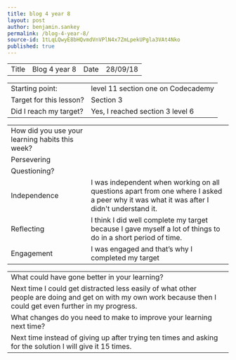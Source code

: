 ```yaml
---
title: blog 4 year 8
layout: post
author: benjamin.sankey
permalink: /blog-4-year-8/
source-id: 1tLqLQwyE8bHQvmdVnVPlN4x7ZmLpekUPgla3VAt4Nko
published: true
---
```

<table>
  <tr>
    <td>Title</td>
    <td>Blog 4 year 8</td>
    <td>Date</td>
    <td>28/09/18</td>
  </tr>
</table>


<table>
  <tr>
    <td>Starting point:</td>
    <td>level 11 section one on Codecademy</td>
  </tr>
  <tr>
    <td>Target for this lesson?</td>
    <td>Section 3</td>
  </tr>
  <tr>
    <td>Did I reach my target? </td>
    <td>Yes, I reached section 3 level 6</td>
  </tr>
</table>


<table>
  <tr>
    <td>How did you use your learning habits this week?</td>
    <td></td>
  </tr>
  <tr>
    <td>Persevering</td>
    <td></td>
  </tr>
  <tr>
    <td>Questioning?</td>
    <td></td>
  </tr>
  <tr>
    <td>Independence</td>
    <td>I was independent when working on all questions apart from one where I asked a peer why it was what it was after I didn't understand it.</td>
  </tr>
  <tr>
    <td>Reflecting</td>
    <td>I think I did well complete my target because I gave myself a lot of things to do in a short period of time.</td>
  </tr>
  <tr>
    <td>Engagement</td>
    <td>I was engaged and that’s why I completed my target</td>
  </tr>
</table>


<table>
  <tr>
    <td>What could have gone better in your learning?</td>
    <td></td>
  </tr>
  <tr>
    <td>Next time I could get distracted less easily of what other people are doing and get on with my own work because then I could get even further in my progress.</td>
    <td></td>
  </tr>
  <tr>
    <td>What changes do you need to make to improve your learning next time?</td>
    <td></td>
  </tr>
  <tr>
    <td>Next time instead of giving up after trying ten times and asking for the solution I will give it 15 times.</td>
    <td></td>
  </tr>
</table>



